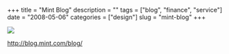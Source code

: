 +++
title = "Mint Blog"
description = ""
tags = ["blog", "finance", "service"]
date = "2008-05-06"
categories = ["design"]
slug = "mint-blog"
+++


 

  <div id="screens-thumbs" class="clearfix">
    <div class="txt-center" id="design-submission"><a href="http://blog.mint.com/blog/"><img id='bluga-thumbnail-1231' class='bluga-thumbnail large' src='http://media.konigi.com/bluga/
wt4820683fac43b_1.jpg'/></a></div>  
  </div>   
<p><a href="http://blog.mint.com/blog/">http://blog.mint.com/blog/</a></p>




